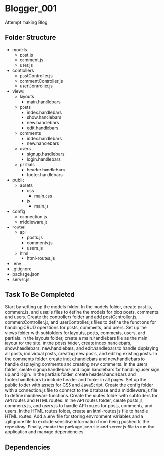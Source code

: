 # Blogger_001
Attempt making Blog


## Folder Structure
- models
  - post.js
  - comment.js
  - user.js
- controllers
  - postController.js
  - commentController.js
  - userController.js
- views
  - layouts
    - main.handlebars
  - posts
    - index.handlebars
    - show.handlebars
    - new.handlebars
    - edit.handlebars
  - comments
    - index.handlebars
    - new.handlebars
  - users
    - signup.handlebars
    - login.handlebars
  - partials
    - header.handlebars
    - footer.handlebars
- public
  - assets
    - css
      - main.css
    - js
      - main.js
- config
  - connection.js
  - middleware.js
- routes
  - api
    - posts.js
    - comments.js
    - users.js
  - html
    - html-routes.js
- .env
- .gitignore
- package.json
- server.js

## Task To Be Completed
Start by setting up the models folder. In the models folder, create post.js, comment.js, and user.js files to define the models for blog posts, comments, and users.
Create the controllers folder and add postController.js, commentController.js, and userController.js files to define the functions for handling CRUD operations for posts, comments, and users.
Set up the views folder with subfolders for layouts, posts, comments, users, and partials. In the layouts folder, create a main.handlebars file as the main layout for the site. In the posts folder, create index.handlebars, show.handlebars, new.handlebars, and edit.handlebars to handle displaying all posts, individual posts, creating new posts, and editing existing posts. In the comments folder, create index.handlebars and new.handlebars to handle displaying comments and creating new comments. In the users folder, create signup.handlebars and login.handlebars for handling user sign up and login. In the partials folder, create header.handlebars and footer.handlebars to include header and footer in all pages.
Set up the public folder with assets for CSS and JavaScript.
Create the config folder with a connection.js file to connect to the database and a middleware.js file to define middleware functions.
Create the routes folder with subfolders for API routes and HTML routes. In the API routes folder, create posts.js, comments.js, and users.js to handle API routes for posts, comments, and users. In the HTML routes folder, create an html-routes.js file to handle HTML routes.
Add a .env file for storing environment variables and a .gitignore file to exclude sensitive information from being pushed to the repository.
Finally, create the package.json file and server.js file to run the application and manage dependencies.

## Dependencies
